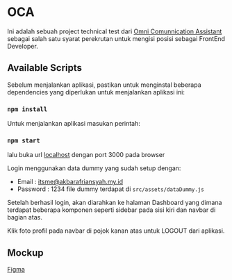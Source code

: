 # OCA

Ini adalah sebuah project technical test dari [Omni Comunnication Assistant](https://ocaindonesia.co.id/) sebagai salah satu syarat perekrutan untuk mengisi posisi sebagai FrontEnd Developer.

## Available Scripts

Sebelum menjalankan aplikasi, pastikan untuk menginstal beberapa dependencies yang diperlukan untuk menjalankan aplikasi ini:
### `npm install`

Untuk menjalankan aplikasi masukan perintah:
### `npm start`
lalu buka url [localhost](localhost:3000/) dengan port 3000 pada browser

Login menggunakan data dummy yang sudah setup dengan:
- Email     : itsme@akbarafriansyah.my.id
- Password  : 1234
file dummy terdapat di `src/assets/dataDummy.js`

Setelah berhasil login, akan diarahkan ke halaman Dashboard yang dimana terdapat beberapa komponen seperti sidebar pada sisi kiri dan navbar di bagian atas.

Klik foto profil pada navbar di pojok kanan atas untuk LOGOUT dari aplikasi.

## Mockup

[Figma](https://www.figma.com/file/xJrxfX3bjO2aKUmzrV0PQ7/Untitled?node-id=0%3A1)

